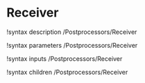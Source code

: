 <!-- MOOSE Documentation Stub: Remove this when content is added. -->

# Receiver

!syntax description /Postprocessors/Receiver

!syntax parameters /Postprocessors/Receiver

!syntax inputs /Postprocessors/Receiver

!syntax children /Postprocessors/Receiver
